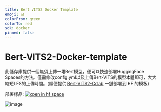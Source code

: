 ```yaml
---
title: Bert VITS2 Docker Template
emoji: 📊
colorFrom: green
colorTo: red
sdk: docker
pinned: false
---
```

# Bert-VITS2-Docker-template
此儲存庫提供一個無須上傳一堆Bert模型，便可以快速部署HuggingFace Spaces的方法。僅需修改config.yml以及上傳Bert-VITS的模型本體即可，大大縮短LFS的上傳時間。(順便提供 [Bert-VITS2-Colab](https://github.com/ADT109119/Bert-VITS2-Colab) 一鍵部署到 HF 的模板)

部署樣品: [![open in hf space](https://img.shields.io/badge/%F0%9F%A4%97%20Hugging%20Face-Spaces-blue)](https://huggingface.co/spaces/ADT109119/Bert-VITS2-Docker-test)

![image](https://github.com/ADT109119/Bert-VITS2-Docker-template/assets/106337749/35dc25ff-f3fa-46a9-aa4c-b634efbbeb02)
